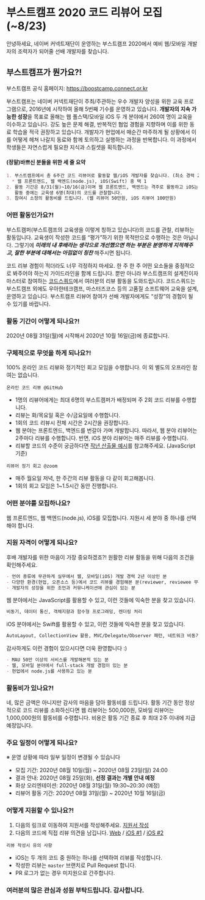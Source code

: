 # 부스트캠프 2020 코드 리뷰어 모집(~8/23)
안녕하세요, 네이버 커넥트재단이 운영하는 부스트캠프 2020에서 예비 웹/모바일 개발자의 조력자가 되어줄 선배 개발자를 찾습니다.

## 부스트캠프가 뭔가요?!

부스트캠프 공식 홈페이지: https://boostcamp.connect.or.kr

부스트캠프는 네이버 커넥트재단이 주최/주관하는 우수 개발자 양성을 위한 교육 프로그램으로, 2016년에 시작하여 올해 5번째 기수를 운영하고 있습니다. **개발자의 지속 가능한 성장**을 목표로 올해는 웹 풀스택/모바일 iOS 두 개 분야에서 260여 명이 교육을 이수하고 있습니다. 강도 높은 문제 해결, 반복적인 협업 경험을 지향하며 이를 위한 동료 학습을 적극 권장하고 있습니다. 개발자가 현업에서 매순간 마주하게 될 상황에서 이를 어떻게 헤쳐 나갈지 동료와 함께 토의하고 실행하는 과정을 반복합니다. 이 과정에서 학생들은 자연스럽게 필요한 지식과 스킬셋을 획득합니다.


#### (정말)바쁘신 분들을 위한 세 줄 요약
```markdown
1. 부스트캠프에서 총 6주간 코드 리뷰어로 활동할 웹/iOS 개발자를 찾습니다. (최소 경력 2년 이상)
  * 웹 프론트엔드, 웹 백엔드(node.js), iOS(Swift) 중 택 1
2. 활동 기간은 8/31(월)~10/16(금)이며 웹 프론트엔드, 백엔드는 격주로 활동하고 iOS는 매주 활동합니다.
   활동 중에는 교육생 6명(최대)의 코드를 관찰합니다.
3. 참여시 소정의 활동비를 드립니다. (웹 리뷰어 50만원, iOS 리뷰어 100만원)
```

### 어떤 활동인가요?!
부스트캠퍼(부스트캠프의 교육생을 이렇게 칭하고 있습니다)의 코드를 관찰, 리뷰하는 활동입니다. 교육생이 작성한 코드를 “평가”하기 위한 목적만으로 수행하는 것은 아닙니다. 그렇기에 **_미래의 내 후배라는 생각으로 개선했으면 하는 부분은 분명하게 지적해주고, 잘한 부분에 대해서는 아낌없이 칭찬_** 해주시면 됩니다. 

코드 리뷰 경험이 적더라도 너무 걱정하지 마세요. 한 주 한 주 어떤 요소들을 중점적으로 봐주어야 하는지 가이드라인을 함께 드립니다. 뿐만 아니라 부스트캠프의 설계진이자 마스터로 참여하는 [코드스쿼드](https://codesquad.kr)에서 여러분의 리뷰 활동을 도와드립니다. 코드스쿼드는 부스트캠프 외에도 우아한테크캠프, 마스터즈코스 등의 고품질 소프트웨어 교육을 설계, 운영하고 있습니다. 부스트캠프 리뷰어 참여가 선배 개발자에게도 “성장”의 경험이 될 수 있기를 바랍니다.

### 활동 기간이 어떻게 되나요?!
2020년 08월 31일(월)에 시작해서 2020년 10월 16일(금)에 종료합니다.

### 구체적으로 무엇을 하게 되나요?!
100% 온라인 코드 리뷰와 정기적인 회고 모임을 수행합니다. 이 외 별도의 오프라인 참여는 없습니다.

`온라인 코드 리뷰 @GitHub`
- 1명의 리뷰어에게는 최대 6명의 부스트캠퍼가 배정되며 주 2회 코드 리뷰를 수행합니다.
- 리뷰는 화/목요일 혹은 수/금요일에 수행합니다.
- 1회의 코드 리뷰시 전체 시간은 2시간을 권장합니다.
- 웹 분야는 프론트엔드, 백엔드를 번갈아 가며 개발합니다. 따라서, 웹 분야 리뷰어는 2주마다 리뷰를 수행합니다. 반면, iOS 분야 리뷰어는 매주 리뷰를 수행합니다.
- 리뷰할 코드의 수준이 궁금하다면 [작년 산출물 예시](https://github.com/connectfoundation/review_2020/tree/master/review_practice)를 참고해주세요. (JavaScript 기준)

`리뷰어 정기 회고 @zoom`
- 매주 월요일 저녁, 한 주간의 리뷰 활동을 다 같이 회고해봅니다.
- 1회의 회고 모임은 1~1.5시간 동안 진행합니다.

### 어떤 분야를 모집하나요?
웹 프론트엔드, 웹 백엔드(node.js), iOS를 모집합니다. 지원시 세 분야 중 하나를 선택해야 합니다.

### 지원 자격이 어떻게 되나요?
후배 개발자를 위한 마음이 가장 중요하겠죠?! 원활한 리뷰 활동을 위해 다음의 조건을 확인해주세요.
```markdown
- 언어 종류에 무관하게 실무에서 웹, 모바일(iOS) 개발 경력 2년 이상인 분
- 다양한 환경(현업, 오픈소스 등)에서 코드 리뷰를 경험해본 분(reviewer, reviewee 무관)
- 개발자의 성장을 위한 조언과 커뮤니케이션에 관심이 있는 분
```
웹 분야에서는 JavaScript를 활용할 수 있고, 이런 것들에 익숙한 분을 찾고 있습니다.
```markdown
비동기, 데이터 통신, 객체지향과 함수형 프로그래밍, 렌더링 처리
```
iOS 분야에서는 Swift를 활용할 수 있고, 이런 것들에 익숙한 분을 찾고 있습니다.
```markdown
AutoLayout, CollectionView 활용, MVC/Delegate/Observer 패턴, 네트워크 비동기 프로그래밍
```

감사하게도 이런 경험이 있으시다면 더욱 환영합니다 :)
```markdown
- MAU 50만 이상의 서비스를 개발해본적 있는 분
- 웹, 모바일 분야에서 full-stack 개발 경험이 있는 분
- 현업에서 node.js를 사용하고 있는 분
```

### 활동비가 있나요?!
네, 많은 금액은 아니지만 감사의 마음을 담아 활동비를 드립니다. 활동 기간 동안 정상적으로 코드 리뷰를 소화하신다면 웹 리뷰어는 500,000원, 모바일 리뷰어는 1,000,000원의 활동비를 수령합니다. 비용은 활동 기간 종료 후 최대 2주 이내에 지급 예정입니다.

### 주요 일정이 어떻게 되나요?
※ 운영 상황에 따라 일부 일정이 변경될 수 있습니다
-	모집 기간: 2020년 08월 10일(월) ~ 2020년 08월 23일(일) 24:00
-	결과 안내: 2020년 08월 25일(화), **선정 결과는 개별 안내 예정**
-	화상 오리엔테이션: 2020년 08월 31일(월) 19:30~20:30 (예정)
-	리뷰어 활동 기간: 2020년 08월 31일(월) ~ 2020년 10월 16일(금)

### 어떻게 지원할 수 있나요?!
1. 다음의 링크로 이동하여 지원서를 작성해주세요. [지원서 작성](http://naver.me/5Lf85crc)
2. 다음의 코드에 직접 리뷰 의견을 남깁니다. [Web](https://github.com/connectfoundation/review_2020/tree/master/review_practice) / [iOS #1](https://github.com/boostcamp-3rd/iOS-teamA1) / [iOS #2](https://github.com/boostcamp-3rd/iOS-teamB1)

`리뷰 작성시 유의 사항`
 - iOS는 두 개의 코드 중 원하는 하나를 선택하여 리뷰를 작성합니다.
 - 작성한 리뷰는 `master` 브랜치로 Pull Request 합니다.
 - PR 로그가 없는 경우 미지원으로 간주합니다.

### 여러분의 많은 관심과 성원 부탁드립니다. 감사합니다.
